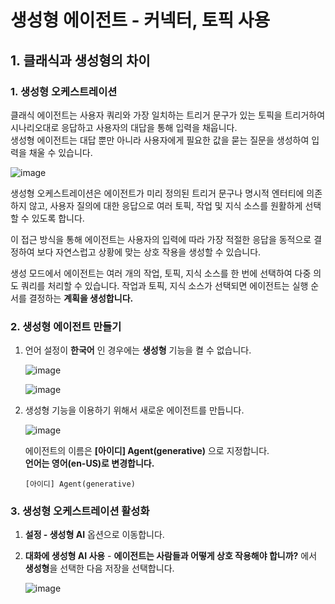 # 생성형 에이전트 - 커넥터, 토픽 사용

## 1. 클래식과 생성형의 차이

### 1. 생성형 오케스트레이션

클래식 에이전트는 사용자 쿼리와 가장 일치하는 트리거 문구가 있는 토픽을 트리거하여 시나리오대로 응답하고 사용자의 대답을 통해 입력을 채웁니다.  
생성형 에이전트는 대답 뿐만 아니라 사용자에게 필요한 값을 묻는 질문을 생성하여 입력을 채울 수 있습니다.

![image](https://github.com/user-attachments/assets/af1dae8f-a01f-4367-b920-dd602654cb7c)

생성형 오케스트레이션은 에이전트가 미리 정의된 트리거 문구나 명시적 엔터티에 의존하지 않고, 사용자 질의에 대한 응답으로 여러 토픽, 작업 및 지식 소스를 원활하게 선택할 수 있도록 합니다.

이 접근 방식을 통해 에이전트는 사용자의 입력에 따라 가장 적절한 응답을 동적으로 결정하여 보다 자연스럽고 상황에 맞는 상호 작용을 생성할 수 있습니다.

생성 모드에서 에이전트는 여러 개의 작업, 토픽, 지식 소스를 한 번에 선택하여 다중 의도 쿼리를 처리할 수 있습니다. 작업과 토픽, 지식 소스가 선택되면 에이전트는 실행 순서를 결정하는 **계획을 생성합니다.**


### 2. 생성형 에이전트 만들기

1. 언어 설정이 **한국어** 인 경우에는 **생성형** 기능을 켤 수 없습니다.

    ![image](https://github.com/user-attachments/assets/57848b2d-1328-47a4-b04e-4568725aa89c)

    ![image](https://github.com/user-attachments/assets/36aac2a7-1da6-41ad-b0e0-c9bc0d890f7b)


2. 생성형 기능을 이용하기 위해서 새로운 에이전트를 만듭니다.  

    ![image](https://github.com/user-attachments/assets/35a3bcc5-770f-4598-adba-f8fb28095c44)

   에이전트의 이름은 **[아이디] Agent(generative)** 으로 지정합니다.  
   **언어는 영어(en-US)로 변경합니다.**  
   ```
   [아이디] Agent(generative)
   ```

### 3. 생성형 오케스트레이션 활성화
1. **설정 - 생성형 AI** 옵션으로 이동합니다.

2. **대화에 생성형 AI 사용** - **에이전트는 사람들과 어떻게 상호 작용해야 합니까?** 에서 **생성형**을 선택한 다음 저장을 선택합니다.

    ![image](https://github.com/user-attachments/assets/535af283-58b2-45a0-958e-51ad53d14871)
